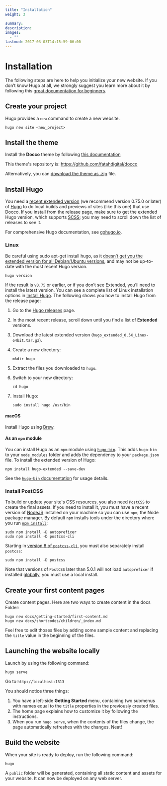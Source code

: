 ```yaml
---
title: "Installation"
weight: 3

summary:
description: 
images: 
  - ""
lastmod: 2017-03-03T14:15:59-06:00
---
```


# Installation

The following steps are here to help you initialize your new website. If you don’t know Hugo at all, we strongly suggest you learn more about it by following this [great documentation for beginners](https://gohugo.io/getting-started/quick-start/).

## Create your project

Hugo provides a `new` command to create a new website.

```
hugo new site <new_project>
```
## Install the theme

Install the **Docco** theme by following [this documentation](https://gohugo.io/getting-started/quick-start/#step-3-add-a-theme)

This theme's repository is: https://github.com/fatahdigital/docco

Alternatively, you can [download the theme as .zip](https://github.com/fatahdigital/docco/archive/master.zip) file.

## Install Hugo

You need a [recent extended version](https://github.com/gohugoio/hugo/releases) (we recommend version 0.75.0 or later) of [Hugo](https://gohugo.io/) to do local builds and previews of sites (like this one) that use Docco. If you install from the release page, make sure to get the extended Hugo version, which supports [SCSS](https://sass-lang.com/documentation/syntax); you may need to scroll down the list of releases to see it.

For comprehensive Hugo documentation, see [gohugo.io](https://gohugo.io/).

### Linux

Be careful using sudo apt-get install hugo, as it [doesn’t get you the extended version for all Debian/Ubuntu versions](https://gohugo.io/getting-started/installing/#debian-and-ubuntu), and may not be up-to-date with the most recent Hugo version.

```
hugo version
```

If the result is ```v0.75``` or earlier, or if you don’t see Extended, you’ll need to install the latest version. You can see a complete list of Linux installation options in [Install Hugo](https://gohugo.io/getting-started/installing/#linux). The following shows you how to install Hugo from the release page:

1.  Go to the [Hugo releases](https://github.com/gohugoio/hugo/releases) page.
2.  In the most recent release, scroll down until you find a list of
    **Extended** versions.
3.  Download the latest extended version (`hugo_extended_0.5X_Linux-64bit.tar.gz`).
4.  Create a new directory:

        mkdir hugo

5.  Extract the files you downloaded to `hugo`.

6.  Switch to your new directory:

        cd hugo

7.  Install Hugo:

        sudo install hugo /usr/bin   

#### macOS

Install Hugo using [Brew](https://gohugo.io/getting-started/installing/#homebrew-macos).

#### As an `npm` module

You can install Hugo as an `npm` module using [`hugo-bin`](https://www.npmjs.com/package/hugo-bin). This adds `hugo-bin` to your `node_modules` folder and adds the dependency to your `package.json` file.  To install the extended version of Hugo:

```
npm install hugo-extended --save-dev
```

See the [`hugo-bin` documentation](https://www.npmjs.com/package/hugo-bin) for usage details.

### Install PostCSS

To build or update your site's CSS resources, you also need [`PostCSS`](https://postcss.org/) to create the final assets. If you need to install it, you must have a recent version of [NodeJS](https://nodejs.org/en/) installed on your machine so you can use `npm`, the Node package manager. By default `npm` installs tools under the directory where you run [`npm install`](https://docs.npmjs.com/cli/v6/commands/npm-install#description):

```
sudo npm install -D autoprefixer
sudo npm install -D postcss-cli
```

Starting in [version 8 of `postcss-cli`](https://github.com/postcss/postcss-cli/blob/master/CHANGELOG.md), you must also separately install `postcss`:

```
sudo npm install -D postcss
```

Note that versions of `PostCSS` later than 5.0.1 will not load `autoprefixer` if installed [globally](https://flaviocopes.com/npm-packages-local-global/), you must use a local install.

## Create your first content pages

Create content pages. Here are two ways to create content in the docs Folder:

```
hugo new docs/getting-started/first-content.md
hugo new docs/shortcodes/children/_index.md
```
Feel free to edit thoses files by adding some sample content and replacing the `title` value in the beginning of the files. 

## Launching the website locally

Launch by using the following command:

```
hugo serve
```

Go to `http://localhost:1313`

You should notice three things:

1. You have a left-side **Getting Started** menu, containing two submenus with names equal to the `title` properties in the previously created files.
2. The home page explains how to customize it by following the instructions.
3. When you run `hugo serve`, when the contents of the files change, the page automatically refreshes with the changes. Neat!

## Build the website

When your site is ready to deploy, run the following command:

```
hugo
```
A `public` folder will be generated, containing all static content and assets for your website. It can now be deployed on any web server.